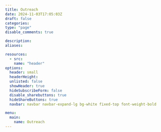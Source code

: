 ```yaml
---
title: Outreach
date: 2024-11-03T17:05:03Z
draft: false
categories: 
type: "page"
disable_comments: true

description:
aliases:

resources:
  - src: 
    name: "header"
options:
  header: small
  headerHeight:
  unlisted: false
  showHeader: true
  hideSubscribeForm: false
  disable_sharebuttons: true
  hideShareButtons: true
  navbar: navbar navbar-expand-lg bg-white fixed-top font-weight-bold

menu:
  main:
    name: Outreach
---
```


